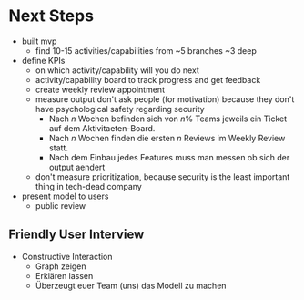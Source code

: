 # Next Steps

- built mvp
  - find 10-15 activities/capabilities from ~5 branches ~3 deep
- define KPIs
  - on which activity/capability will you do next
  - activity/capability board to track progress and get feedback
  - create weekly review appointment
  - measure output don't ask people (for motivation) because they don't have psychological safety regarding security
     - Nach *n* Wochen befinden sich von *n*% Teams jeweils ein Ticket auf dem Aktivitaeten-Board.
     - Nach *n* Wochen finden die ersten *n* Reviews im Weekly Review statt.
     - Nach dem Einbau jedes Features muss man messen ob sich der output aendert
  - don't measure prioritization, because security is the least important thing in tech-dead company
- present model to users
  - public review

## Friendly User Interview

- Constructive Interaction
  - Graph zeigen
  - Erklären lassen
  - Überzeugt euer Team (uns) das Modell zu machen
